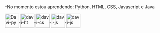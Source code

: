 ###
-No momento estou aprendendo: Python, HTML, CSS, Javascript e Java

<div style="display: inline-block;">
  
  <a href="https://github.com/Meclovin69"/>

  <img align="center" alt="Davi-py"  width="45" src="https://cdn.jsdelivr.net/gh/devicons/devicon/icons/python/python-plain.svg" />
  <img align="center" alt="davi-ht" width="45"  src="https://cdn.jsdelivr.net/gh/devicons/devicon/icons/html5/html5-original.svg" />
  <img align="center" alt="davi-cs" width="45" src="https://cdn.jsdelivr.net/gh/devicons/devicon/icons/css3/css3-original.svg" />
  <img align="center" alt="davi-js" width="45" src="https://cdn.jsdelivr.net/gh/devicons/devicon/icons/javascript/javascript-original.svg" />
  <img align="center" alt="davi-js" width="45" src="https://cdn.jsdelivr.net/gh/devicons/devicon/icons/java/java-original.svg" />
  




</div>




